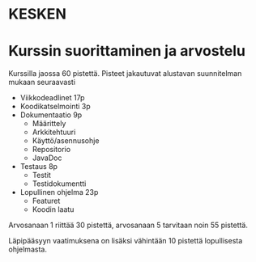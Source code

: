 # KESKEN

# Kurssin suorittaminen ja arvostelu

Kurssilla jaossa 60 pistettä. Pisteet jakautuvat alustavan suunnitelman mukaan seuraavasti

- Viikkodeadlinet 17p
- Koodikatselmointi 3p
- Dokumentaatio	9p   
  - Määrittely		
  - Arkkitehtuuri		
  - Käyttö/asennusohje	
  - Repositorio	
  - JavaDoc	
- Testaus	8p	
  - Testit			
  - Testidokumentti	
- Lopullinen ohjelma 23p
  - Featuret		
  - Koodin laatu 		

Arvosanaan 1 riittää 30 pistettä, arvosanaan 5 tarvitaan noin 55 pistettä.

Läpipääsyyn vaatimuksena on lisäksi vähintään 10 pistettä lopullisesta ohjelmasta.
